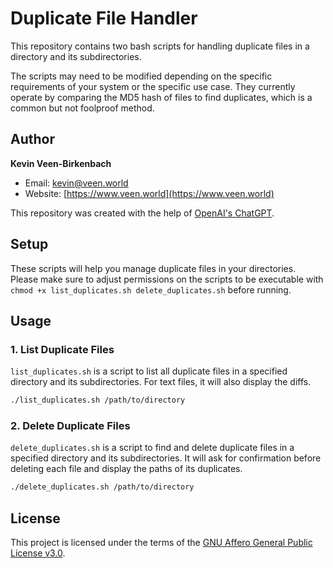 # Duplicate File Handler

This repository contains two bash scripts for handling duplicate files in a directory and its subdirectories.

The scripts may need to be modified depending on the specific requirements of your system or the specific use case. They currently operate by comparing the MD5 hash of files to find duplicates, which is a common but not foolproof method.

## Author

**Kevin Veen-Birkenbach**
- Email: kevin@veen.world
- Website: [https://www.veen.world](https://www.veen.world)

This repository was created with the help of [OpenAI's ChatGPT](https://chat.openai.com/share/013e4367-8eca-4066-8b18-55457202ba57).

## Setup 
These scripts will help you manage duplicate files in your directories. Please make sure to adjust permissions on the scripts to be executable with `chmod +x list_duplicates.sh delete_duplicates.sh` before running. 

## Usage

### 1. List Duplicate Files

`list_duplicates.sh` is a script to list all duplicate files in a specified directory and its subdirectories. For text files, it will also display the diffs.

```bash
./list_duplicates.sh /path/to/directory
```

### 2. Delete Duplicate Files

`delete_duplicates.sh` is a script to find and delete duplicate files in a specified directory and its subdirectories. It will ask for confirmation before deleting each file and display the paths of its duplicates.

```bash
./delete_duplicates.sh /path/to/directory
```

## License

This project is licensed under the terms of the [GNU Affero General Public License v3.0](https://www.gnu.org/licenses/agpl-3.0.de.html).
